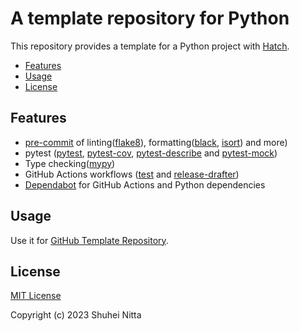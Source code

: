# A template repository for Python <!-- omit in toc -->

This repository provides a template for a Python project with [Hatch].

- [Features](#features)
- [Usage](#usage)
- [License](#license)

## Features

- [pre-commit] of linting([flake8]), formatting([black], [isort]) and more)
- pytest ([pytest], [pytest-cov], [pytest-describe] and [pytest-mock])
- Type checking([mypy])
- GitHub Actions workflows ([test](./.github/workflows/test.yml) and [release-drafter][release-drafter])
- [Dependabot] for GitHub Actions and Python dependencies

## Usage

Use it for [GitHub Template Repository][github-template-repository].

## License

[MIT License](./LICENSE)

Copyright (c) 2023 Shuhei Nitta

[hatch]: https://hatch.pypa.io/latest/
[pre-commit]: https://pre-commit.com/
[flake8]: https://flake8.pycqa.org/en/latest/
[black]: https://black.readthedocs.io/en/stable/
[isort]: https://pycqa.github.io/isort/
[mypy]: https://mypy.readthedocs.io/en/stable/
[pytest]: https://docs.pytest.org/en/stable/
[pytest-cov]: https://pytest-cov.readthedocs.io/en/latest/
[pytest-describe]: https://github.com/pytest-dev/pytest-describe
[pytest-mock]: https://pytest-mock.readthedocs.io/en/latest/
[poetry-dynamic-versioning]: https://github.com/mtkennerly/poetry-dynamic-versioning
[release-drafter]: https://github.com/release-drafter/release-drafter
[dependabot]: https://docs.github.com/en/code-security/dependabot
[github-template-repository]: https://docs.github.com/en/repositories/creating-and-managing-repositories/creating-a-template-repository
